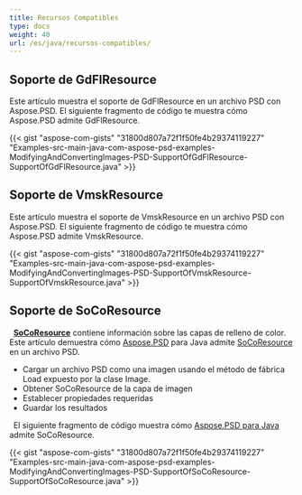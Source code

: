 ```yaml
---
title: Recursos Compatibles
type: docs
weight: 40
url: /es/java/recursos-compatibles/
---
```



## **Soporte de GdFlResource**
Este artículo muestra el soporte de GdFlResource en un archivo PSD con Aspose.PSD. El siguiente fragmento de código te muestra cómo Aspose.PSD admite GdFlResource.

{{< gist "aspose-com-gists" "31800d807a72f1f50fe4b29374119227" "Examples-src-main-java-com-aspose-psd-examples-ModifyingAndConvertingImages-PSD-SupportOfGdFlResource-SupportOfGdFlResource.java" >}}
## **Soporte de VmskResource**
Este artículo muestra el soporte de VmskResource en un archivo PSD con Aspose.PSD. El siguiente fragmento de código te muestra cómo Aspose.PSD admite VmskResource.

{{< gist "aspose-com-gists" "31800d807a72f1f50fe4b29374119227" "Examples-src-main-java-com-aspose-psd-examples-ModifyingAndConvertingImages-PSD-SupportOfVmskResource-SupportOfVmskResource.java" >}}


## **Soporte de SoCoResource**

` `[**SoCoResource**](https://reference.aspose.com/java/psd/com.aspose.psd.fileformats.psd.layers.layerresources/SoCoResource) contiene información sobre las capas de relleno de color. Este artículo demuestra cómo [Aspose.PSD](https://products.aspose.com/psd) para Java admite [SoCoResource ](https://reference.aspose.com/java/psd/com.aspose.psd.fileformats.psd.layers.layerresources/SoCoResource) en un archivo PSD. 



- Cargar un archivo PSD como una imagen usando el método de fábrica Load expuesto por la clase Image.
- Obtener SoCoResource de la capa de imagen
- Establecer propiedades requeridas
- Guardar los resultados



` `El siguiente fragmento de código muestra cómo [Aspose.PSD para Java](https://products.aspose.com/psd/java) admite SoCoResource. 

{{< gist "aspose-com-gists" "31800d807a72f1f50fe4b29374119227" "Examples-src-main-java-com-aspose-psd-examples-ModifyingAndConvertingImages-PSD-SupportOfSoCoResource-SupportOfSoCoResource.java" >}}


